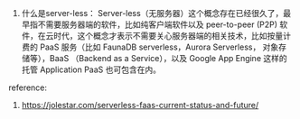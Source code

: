 1. 什么是server-less：
	Server-less（无服务器）这个概念存在已经很久了，最早指不需要服务器端的软件，比如纯客户端软件以及 peer-to-peer (P2P) 软件，在云时代，这个概念才表示不需要关心服务器端的相关技术，比如按量计费的 PaaS 服务（比如 FaunaDB serverless，Aurora Serverless， 对象存储等），BaaS （Backend as a Service），以及 Google App Engine 这样的托管 Application PaaS 也可包含在内。

















reference:
1. https://jolestar.com/serverless-faas-current-status-and-future/